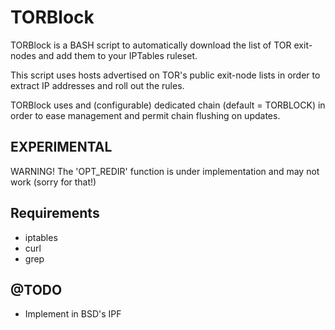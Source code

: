 TORBlock
========

TORBlock is a BASH script to automatically download the list of TOR exit-nodes and add them to your IPTables ruleset.

This script uses hosts advertised on TOR's public exit-node lists in order to extract IP addresses and roll out the rules.

TORBlock uses and (configurable) dedicated chain (default = TORBLOCK) in order to ease management and permit chain flushing
on updates.

EXPERIMENTAL
------------------
WARNING! The 'OPT_REDIR' function is under implementation and may not work (sorry for that!)

Requirements
----------------
- iptables
- curl
- grep


@TODO
---------
- Implement in BSD's IPF
